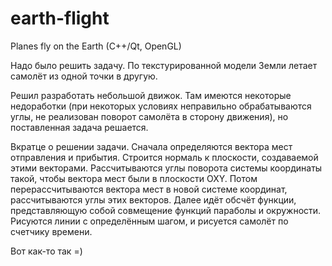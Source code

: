 # earth-flight
Planes fly on the Earth (C++/Qt, OpenGL) 

Надо было решить задачу. По текстурированной модели Земли летает самолёт из одной точки в другую.

Решил разработать небольшой движок. Там имеются некоторые недоработки (при некоторых условиях неправильно обрабатываются углы, не реализован поворот самолёта в сторону движения), но поставленная задача решается.

Вкратце о решении задачи. Сначала определяются вектора мест отправления и прибытия. Строится нормаль к плоскости, создаваемой этими векторами. Рассчитываются углы поворота системы координаты такой, чтобы вектора мест были в плоскости OXY. Потом перерассчитываются вектора мест в новой системе координат, рассчитываются углы этих векторов. Далее идёт обсчёт функции, представляющую собой совмещение функций параболы и окружности. Рисуются линии с определённым шагом, и рисуется самолёт по счетчику времени.

Вот как-то так =)
